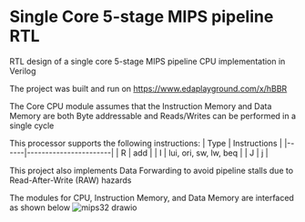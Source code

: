# Single Core 5-stage MIPS pipeline RTL
 RTL design of a single core 5-stage MIPS pipeline CPU implementation in Verilog

The project was built and run on https://www.edaplayground.com/x/hBBR

The Core CPU module assumes that the Instruction Memory and Data Memory are both Byte addressable and Reads/Writes can be performed in a single cycle

This processor supports the following instructions:
| Type | Instructions         |
|------|-----------------------|
| R    | add                   |
| I    | lui, ori, sw, lw, beq |
| J    | j                     |

This project also implements Data Forwarding to avoid pipeline stalls due to Read-After-Write (RAW) hazards

The modules for CPU, Instruction Memory, and Data Memory are interfaced as shown below
![mips32 drawio](https://github.com/naithanianshul/Single-Core-5-stage-MIPS-pipeline-RTL/assets/39558258/c4d56925-aa66-485e-9f86-60a71ee3ffbd)
